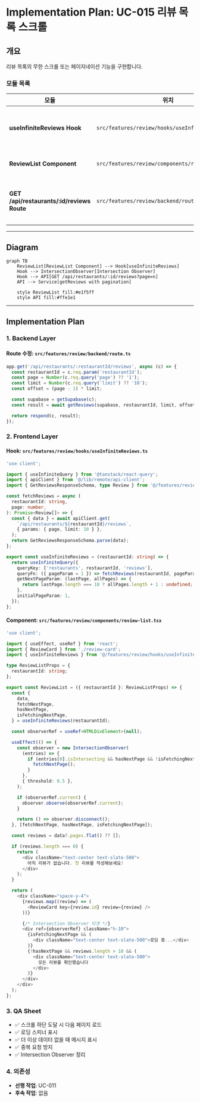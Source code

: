 # Implementation Plan: UC-015 리뷰 목록 스크롤

## 개요

리뷰 목록의 무한 스크롤 또는 페이지네이션 기능을 구현합니다.

### 모듈 목록

| 모듈 | 위치 | 설명 |
|------|------|------|
| **useInfiniteReviews Hook** | `src/features/review/hooks/useInfiniteReviews.ts` | 무한 스크롤 React Query 훅 |
| **ReviewList Component** | `src/features/review/components/review-list.tsx` | 무한 스크롤 UI |
| **GET /api/restaurants/:id/reviews Route** | `src/features/review/backend/route.ts` | 페이지네이션 파라미터 추가 |

---

## Diagram

```mermaid
graph TB
    ReviewList[ReviewList Component] --> Hook[useInfiniteReviews]
    Hook --> IntersectionObserver[Intersection Observer]
    Hook --> API[GET /api/restaurants/:id/reviews?page=n]
    API --> Service[getReviews with pagination]

    style ReviewList fill:#e1f5ff
    style API fill:#ffe1e1
```

---

## Implementation Plan

### 1. Backend Layer

#### Route 수정: `src/features/review/backend/route.ts`

```typescript
app.get('/api/restaurants/:restaurantId/reviews', async (c) => {
  const restaurantId = c.req.param('restaurantId');
  const page = Number(c.req.query('page') ?? '1');
  const limit = Number(c.req.query('limit') ?? '10');
  const offset = (page - 1) * limit;

  const supabase = getSupabase(c);
  const result = await getReviews(supabase, restaurantId, limit, offset);

  return respond(c, result);
});
```

### 2. Frontend Layer

#### Hook: `src/features/review/hooks/useInfiniteReviews.ts`

```typescript
'use client';

import { useInfiniteQuery } from '@tanstack/react-query';
import { apiClient } from '@/lib/remote/api-client';
import { GetReviewsResponseSchema, type Review } from '@/features/review/lib/dto';

const fetchReviews = async (
  restaurantId: string,
  page: number,
): Promise<Review[]> => {
  const { data } = await apiClient.get(
    `/api/restaurants/${restaurantId}/reviews`,
    { params: { page, limit: 10 } },
  );
  return GetReviewsResponseSchema.parse(data);
};

export const useInfiniteReviews = (restaurantId: string) => {
  return useInfiniteQuery({
    queryKey: ['restaurants', restaurantId, 'reviews'],
    queryFn: ({ pageParam = 1 }) => fetchReviews(restaurantId, pageParam),
    getNextPageParam: (lastPage, allPages) => {
      return lastPage.length === 10 ? allPages.length + 1 : undefined;
    },
    initialPageParam: 1,
  });
};
```

#### Component: `src/features/review/components/review-list.tsx`

```typescript
'use client';

import { useEffect, useRef } from 'react';
import { ReviewCard } from './review-card';
import { useInfiniteReviews } from '@/features/review/hooks/useInfiniteReviews';

type ReviewListProps = {
  restaurantId: string;
};

export const ReviewList = ({ restaurantId }: ReviewListProps) => {
  const {
    data,
    fetchNextPage,
    hasNextPage,
    isFetchingNextPage,
  } = useInfiniteReviews(restaurantId);

  const observerRef = useRef<HTMLDivElement>(null);

  useEffect(() => {
    const observer = new IntersectionObserver(
      (entries) => {
        if (entries[0].isIntersecting && hasNextPage && !isFetchingNextPage) {
          fetchNextPage();
        }
      },
      { threshold: 0.5 },
    );

    if (observerRef.current) {
      observer.observe(observerRef.current);
    }

    return () => observer.disconnect();
  }, [fetchNextPage, hasNextPage, isFetchingNextPage]);

  const reviews = data?.pages.flat() ?? [];

  if (reviews.length === 0) {
    return (
      <div className="text-center text-slate-500">
        아직 리뷰가 없습니다. 첫 리뷰를 작성해보세요!
      </div>
    );
  }

  return (
    <div className="space-y-4">
      {reviews.map((review) => (
        <ReviewCard key={review.id} review={review} />
      ))}

      {/* Intersection Observer 타겟 */}
      <div ref={observerRef} className="h-10">
        {isFetchingNextPage && (
          <div className="text-center text-slate-500">로딩 중...</div>
        )}
        {!hasNextPage && reviews.length > 10 && (
          <div className="text-center text-slate-500">
            모든 리뷰를 확인했습니다
          </div>
        )}
      </div>
    </div>
  );
};
```

### 3. QA Sheet

- ✅ 스크롤 하단 도달 시 다음 페이지 로드
- ✅ 로딩 스피너 표시
- ✅ 더 이상 데이터 없을 때 메시지 표시
- ✅ 중복 요청 방지
- ✅ Intersection Observer 정리

### 4. 의존성

- **선행 작업**: UC-011
- **후속 작업**: 없음

